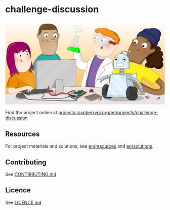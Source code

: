 # challenge-discussion

![challenge-discussion](banner.png)

Find the project online at [projects.raspberrypi.org/en/projects/challenge-discussion](https://projects.raspberrypi.org/en/projects/challenge-discussion)

## Resources
For project materials and solutions, see [en/resources](https://github.com/raspberrypilearning/challenge-discussion/tree/master/en/resources) and [en/solutions](https://github.com/raspberrypilearning/challenge-discussion/tree/master/en/solutions).

## Contributing
See [CONTRIBUTING.md](CONTRIBUTING.md)

## Licence
 See [LICENCE.md](LICENCE.md)